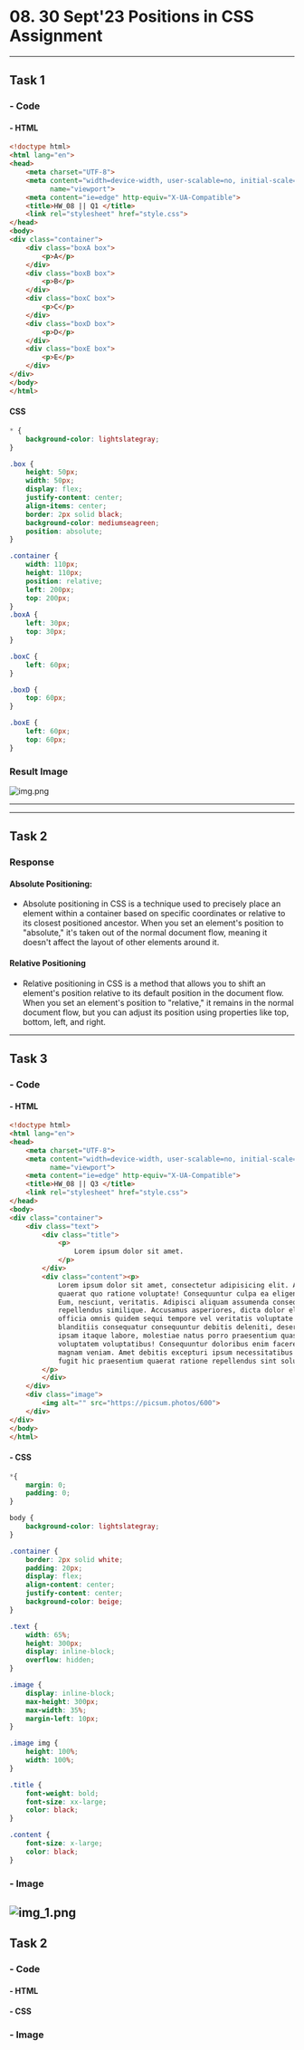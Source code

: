# 08.  30 Sept'23 Positions in CSS Assignment 

---

## Task 1
### - Code
#### - HTML
```html
<!doctype html>
<html lang="en">
<head>
    <meta charset="UTF-8">
    <meta content="width=device-width, user-scalable=no, initial-scale=1.0, maximum-scale=1.0, minimum-scale=1.0"
          name="viewport">
    <meta content="ie=edge" http-equiv="X-UA-Compatible">
    <title>HW_08 || Q1 </title>
    <link rel="stylesheet" href="style.css">
</head>
<body>
<div class="container">
    <div class="boxA box">
        <p>A</p>
    </div>
    <div class="boxB box">
        <p>B</p>
    </div>
    <div class="boxC box">
        <p>C</p>
    </div>
    <div class="boxD box">
        <p>D</p>
    </div>
    <div class="boxE box">
        <p>E</p>
    </div>
</div>
</body>
</html>
```
#### CSS
```css
* {
    background-color: lightslategray;
}

.box {
    height: 50px;
    width: 50px;
    display: flex;
    justify-content: center;
    align-items: center;
    border: 2px solid black;
    background-color: mediumseagreen;
    position: absolute;
}

.container {
    width: 110px;
    height: 110px;
    position: relative;
    left: 200px;
    top: 200px;
}
.boxA {
    left: 30px;
    top: 30px;
}

.boxC {
    left: 60px;
}

.boxD {
    top: 60px;
}

.boxE {
    left: 60px;
    top: 60px;
}
```
### Result Image
![img.png](img.png)

---
---

## Task 2
### Response
#### Absolute Positioning:
- Absolute positioning in CSS is a technique used to precisely place an element within a container based on specific coordinates or relative to its closest positioned ancestor. When you set an element's position to "absolute," it's taken out of the normal document flow, meaning it doesn't affect the layout of other elements around it.
#### Relative Positioning
- Relative positioning in CSS is a method that allows you to shift an element's position relative to its default position in the document flow. When you set an element's position to "relative," it remains in the normal document flow, but you can adjust its position using properties like top, bottom, left, and right.

---
## Task 3
### - Code
#### - HTML
```html
<!doctype html>
<html lang="en">
<head>
    <meta charset="UTF-8">
    <meta content="width=device-width, user-scalable=no, initial-scale=1.0, maximum-scale=1.0, minimum-scale=1.0"
          name="viewport">
    <meta content="ie=edge" http-equiv="X-UA-Compatible">
    <title>HW_08 || Q3 </title>
    <link rel="stylesheet" href="style.css">
</head>
<body>
<div class="container">
    <div class="text">
        <div class="title">
            <p>
                Lorem ipsum dolor sit amet.
            </p>
        </div>
        <div class="content"><p>
            Lorem ipsum dolor sit amet, consectetur adipisicing elit. Amet beatae, consequuntur impedit nesciunt nihil
            quaerat quo ratione voluptate! Consequuntur culpa ea eligendi est fugiat in mollitia, qui quis quos saepe?
            Eum, nesciunt, veritatis. Adipisci aliquam assumenda consequuntur harum maiores neque nobis optio rem
            repellendus similique. Accusamus asperiores, dicta dolor eligendi illum in ipsa iusto minus molestiae nisi
            officia omnis quidem sequi tempore vel veritatis voluptate voluptates. Accusantium animi assumenda
            blanditiis consequatur consequuntur debitis deleniti, deserunt, doloribus ea fuga fugiat harum id illum in
            ipsam itaque labore, molestiae natus porro praesentium quas repellendus rerum sapiente sit temporibus
            voluptatem voluptatibus! Consequuntur doloribus enim facere harum ullam. Deleniti dolore eligendi excepturi
            magnam veniam. Amet debitis excepturi ipsum necessitatibus officia perspiciatis ut vero! Architecto culpa,
            fugit hic praesentium quaerat ratione repellendus sint soluta unde. Ab asperiores, dolore earum ipsa minima
        </p>
        </div>
    </div>
    <div class="image">
        <img alt="" src="https://picsum.photos/600">
    </div>
</div>
</body>
</html>
```
#### - CSS
```css
*{
    margin: 0;
    padding: 0;
}

body {
    background-color: lightslategray;
}

.container {
    border: 2px solid white;
    padding: 20px;
    display: flex;
    align-content: center;
    justify-content: center;
    background-color: beige;
}

.text {
    width: 65%;
    height: 300px;
    display: inline-block;
    overflow: hidden;
}

.image {
    display: inline-block;
    max-height: 300px;
    max-width: 35%;
    margin-left: 10px;
}

.image img {
    height: 100%;
    width: 100%;
}

.title {
    font-weight: bold;
    font-size: xx-large;
    color: black;
}

.content {
    font-size: x-large;
    color: black;
}
```
### - Image
![img_1.png](img_1.png)
---

## Task 2
### - Code
#### - HTML
#### - CSS
### - Image